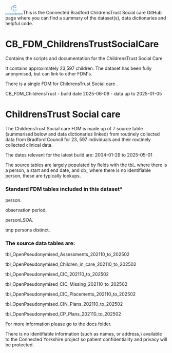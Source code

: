 <a href="https://www.bradfordresearch.nhs.uk/our-research-teams/connected-bradford/">
  <img align="left" alt="ConnectedBradford" width="55px" src="https://github.com/ShoreRob1/Images/blob/main/CB%20logo%201.png?raw=true" />
</a>

This is the Connected Bradford ChildrensTrust Social care GitHub page where you can find a summary of the dataset(s), data dictionaries and helpful code.

# CB_FDM_ChildrensTrustSocialCare

Contains the scripts and documentation for the ChildrensTrust Social Care

It contains approximately 23,597 children. The dataset has been fully anonymised, but can link to other FDM's.

There is a single FDM for ChildrensTrust Social care . 

CB_FDM_ChildrensTrust - build date 2025-06-09 - data up to 2025-01-05


# ChildrensTrust Social care
The ChildrensTrust Social care FDM is made up of 7 source table (summarised below and data dictionaries linked) from routinely collected data from Bradford Council for 23, 597 individuals and their routinely collected clinical data. 

The dates relevant for the latest build are: 2004-01-29	to 2025-05-01


The source tables are largely populated by fields with the tbl_ where there is a person, a start and end date, and cb_ where there is no identifiable person, these are typically lookups.

### Standard FDM tables included in this dataset*
person.

observation period.

personLSOA.

tmp persons distinct.

### The source data tables are: 

tbl_OpenPseudonymised_Assessments_202110_to_202502

tbl_OpenPseudonymised_Children_in_care_202110_to_202502

tbl_OpenPseudonymised_CIC_202110_to_202502

tbl_OpenPseudonymised_CIC_Missing_202110_to_202502

tbl_OpenPseudonymised_CIC_Placements_202110_to_202502

tbl_OpenPseudonymised_CIN_Plans_202110_to_202502

tbl_OpenPseudonymised_CP_Plans_202110_to_202502


For more information please go to the docs folder. 

There is no identifiable information (such as names, or address,) available to the Connected Yorkshire project so patient confidentiality and privacy will be protected.


